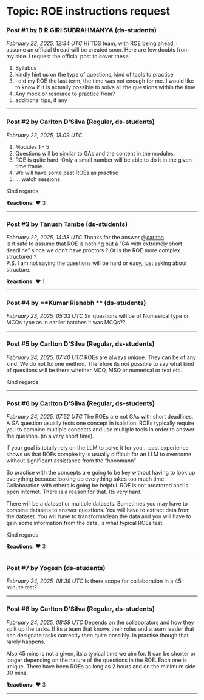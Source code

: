 # Topic: ROE instructions request

### Post #1 by **B R GIRI SUBRAHMANYA** (ds-students)
*February 22, 2025, 12:34 UTC*
Hi TDS team, with ROE being ahead, i assume an official thread will be created soon. Here are few doubts from my side. I request the official post to cover these.

1. Syllabus
2. kindly hint us on the type of questions, kind of tools to practice
3. I did my ROE the last term, the time was not enough for me. I would like to know if it is actually possible to solve all the questions within the time
4. Any mock or resource to practice from?
5. additional tips, if any

---

### Post #2 by **Carlton D'Silva** (Regular, ds-students)
*February 22, 2025, 13:09 UTC*
1. Modules 1 - 5
2. Questions will be similar to GAs and the content in the modules.
3. ROE is quite hard. Only a small number will be able to do it in the given time frame.
4. We will have some past ROEs as practise
5. … watch sessions

Kind regards

**Reactions:** ❤️ 3

---

### Post #3 by **Tanush Tambe** (ds-students)
*February 22, 2025, 14:58 UTC*
Thanks for the answer [@carlton](https://discourse.onlinedegree.iitm.ac.in/u/carlton)  
Is it safe to assume that ROE is nothing but a “GA with extremely short deadline” since we don’t have proctors ? Or is the ROE more complex structured ?  
P.S. I am not saying the questions will be hard or easy, just asking about structure.

**Reactions:** ❤️ 1

---

### Post #4 by **Kumar Rishabh ** (ds-students)
*February 23, 2025, 05:33 UTC*
Sir questions will be of Numeeical type or MCQs type as in earlier batches it was MCQs??

---

### Post #5 by **Carlton D'Silva** (Regular, ds-students)
*February 24, 2025, 07:40 UTC*
ROEs are always unique. They can be of any kind. We do not fix one method. Therefore its not possible to say what kind of questions will be there whether MCQ, MSQ or numerical or text etc.

Kind regards

---

### Post #6 by **Carlton D'Silva** (Regular, ds-students)
*February 24, 2025, 07:52 UTC*
The ROEs are not GAs with short deadlines. A GA question usually tests one concept in isolation. ROEs typically require you to combine multiple concepts and use multiple tools in order to answer the question. (in a very short time).

If your goal is totally rely on the LLM to solve it for you… past experience shows us that ROEs complexity is usually difficult for an LLM to overcome without significant assistance from the “hooomann”

So practise with the concepts are going to be key without having to look up everything because looking up everything takes too much time. Collaboration with others is going be helpful. ROE is not proctored and is open internet. There is a reason for that. Its very hard.

There will be a dataset or multiple datasets. Sometimes you may have to combine datasets to answer questions. You will have to extract data from the dataset. You will have to transform/clean the data and you will have to gain some information from the data, is what typical ROEs test.

Kind regards

**Reactions:** ❤️ 3

---

### Post #7 by **Yogesh** (ds-students)
*February 24, 2025, 08:39 UTC*
Is there scope for collaboration in a 45 minute test?

---

### Post #8 by **Carlton D'Silva** (Regular, ds-students)
*February 24, 2025, 08:59 UTC*
Depends on the collaborators and how they split up the tasks. If its a team that knows their roles and a team leader that can designate tasks correctly then quite possibly. In practise though that rarely happens.

Also 45 mins is not a given, its a typical time we aim for. It can be shorter or longer depending on the nature of the questions in the ROE. Each one is unique. There have been ROEs as long as 2 hours and on the minimum side 30 mins.

**Reactions:** ❤️ 3

---
